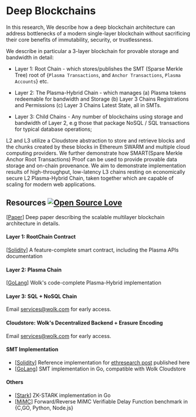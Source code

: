 # Deep Blockchains

In this research, We describe how a deep blockchain architecture can address bottlenecks of a modern single-layer blockchain without sacrificing their core benefits of immutability, security, or trustlessness.

We describe in particular a 3-layer blockchain for provable storage and bandwidth in detail:
* Layer 1: Root Chain - which stores/publishes the SMT (Sparse Merkle Tree) root of {`Plasma Transactions`, and `Anchor Transactions`, `Plasma Accounts`} etc.

* Layer 2: The Plasma-Hybrid Chain - which manages (a) Plasma tokens redeemable for bandwidth and Storage (b) Layer 3 Chains Registrations and Permissions (c) Layer 3 Chains Latest State, all in SMTs.

* Layer 3: Child Chains - Any number of blockchains using storage and bandwidth of Layer 2, e.g those that package NoSQL / SQL transactions for typical database operations;

L2 and L3 utilize a Cloudstore abstraction to store and retrieve blocks and the chunks created by these blocks in Ethereum SWARM and multiple cloud computing providers. We further demonstrate how SMART(Spare Merkle Anchor Root Transactions) Proof can be used to provide provable data storage and on-chain provenance. We aim to demonstrate implementation results of high-throughput, low-latency L3 chains resting on economically secure L2 Plasma-Hybrid Chain, taken together which are capable of scaling for modern web applications.

## Resources [![Open Source Love](https://badges.frapsoft.com/os/v2/open-source.svg?v=103)](https://github.com/wolkdb/go-plasma)

[[Paper](https://github.com/wolkdb/deepblockchains/blob/master/Deep_Blockchains.pdf)] Deep paper describing the scalable multilayer blockchain architecture in details.    

#### Layer 1: RootChain Contract
[[Solidity](https://github.com/wolkdb/deepblockchains/tree/master/Plasmacas)] A feature-complete smart contract, including the Plasma APIs documentation

#### Layer 2: Plasma Chain
[[GoLang](https://github.com/wolkdb/go-plasma)] Wolk's code-complete Plasma-Hybrid implementation

#### Layer 3: SQL + NoSQL Chain
Email services@wolk.com for early access.

#### Cloudstore: Wolk's Decentralized Backend + Erasure Encoding
Email services@wolk.com for early access.

#### SMT Implementation
* [[Solidity](https://github.com/wolkdb/deepblockchains/blob/master/Plasmacash/contracts/RootChain/Libraries/SparseMerkle.sol)] Reference implementation for [ethresearch post](https://ethresear.ch/t/plasma-cash-with-sparse-merkle-trees-bloom-filters-and-probabilistic-transfers/2006) published here
* [[GoLang](https://github.com/wolkdb/deepblockchains/tree/master/smt)] SMT implementation in Go, compatible with Wolk Cloudstore

#### Others

* [[Stark](https://github.com/wolkdb/deepblockchains/tree/master/stark)] ZK-STARK implementation in Go
* [[MiMC](https://github.com/wolkdb/deepblockchains/tree/master/vdf/mimc)] Forward/Reverse MiMC Verifiable Delay Function benchmark in {C,GO, Python, Node.js}
